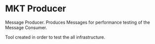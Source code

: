# MKT Producer
Message Producer. Produces Messages for performance testing of the Message Consumer.

Tool created in order to test the all infrastructure.
